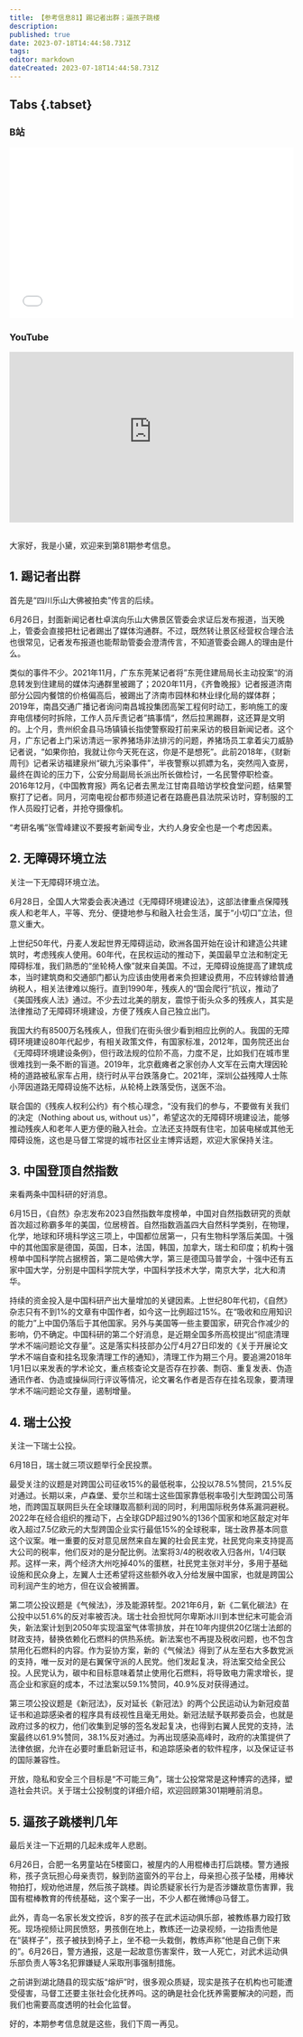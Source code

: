 ```yaml
---
title: 【参考信息81】踢记者出群；逼孩子跳楼
description: 
published: true
date: 2023-07-18T14:44:58.731Z
tags: 
editor: markdown
dateCreated: 2023-07-18T14:44:58.731Z
---
```


## Tabs {.tabset}
### B站
<div style="position: relative; padding: 30% 45%;">
<iframe style="position: absolute; width: 100%; height: 100%; left: 0; top: 0;" src="//player.bilibili.com/player.html?&bvid=BV1eX4y1p7yd&page=1&as_wide=1&high_quality=1&danmaku=1&autoplay=0" scrolling="no" border="0" frameborder="no" framespacing="0" allowfullscreen="true"></iframe>
</div>

### YouTube
<div style="position: relative; padding: 30% 45%;">
<iframe style="position: absolute; top: 0; left: 0; width: 100%; height: 100%;" src="https://www.youtube-nocookie.com/embed/YouTubeVID" title="YouTube video player" frameborder="0" allow="accelerometer; autoplay; clipboard-write; encrypted-media; gyroscope; picture-in-picture" allowfullscreen></iframe>
</div>

## 

大家好，我是小黛，欢迎来到第81期参考信息。

## 1. 踢记者出群

首先是“四川乐山大佛被拍卖”传言的后续。

6月26日，封面新闻记者杜卓滨向乐山大佛景区管委会求证后发布报道，当天晚上，管委会直接把杜记者踢出了媒体沟通群。不过，既然转让景区经营权合理合法也很常见，记者发布报道也能帮助管委会澄清传言，不知道管委会踢人的理由是什么。

类似的事件不少。2021年11月，广东东莞某记者将”东莞住建局局长主动投案“的消息转发到住建局的媒体沟通群里被踢了；2020年11月，《齐鲁晚报》记者报道济南部分公园内餐馆的价格偏高后，被踢出了济南市园林和林业绿化局的媒体群；2019年，南昌交通广播记者询问南昌城投集团高架工程何时动工，影响施工的废弃电信楼何时拆除，工作人员斥责记者”搞事情“，然后拉黑踢群，这还算是文明的。上个月，贵州织金县马场镇镇长指使警察殴打前来采访的极目新闻记者。这个月，广东记者上门采访清远一家养猪场非法排污的问题，养猪场员工拿着尖刀威胁记者说，“如果你拍，我就让你今天死在这，你是不是想死”。此前2018年，《财新周刊》记者采访福建泉州“碳九污染事件”，半夜警察以抓嫖为名，突然闯入查房，最终在舆论的压力下，公安分局副局长派出所长做检讨，一名民警停职检查。2016年12月，《中国教育报》两名记者去黑龙江甘南县暗访学校食堂问题，结果警察打了记者。同月，河南电视台都市频道记者在路鹿邑县法院采访时，穿制服的工作人员殴打记者，并抢夺摄像机。

“考研名嘴”张雪峰建议不要报考新闻专业，大约人身安全也是一个考虑因素。

## 2. 无障碍环境立法

关注一下无障碍环境立法。

6月28日，全国人大常委会表决通过《无障碍环境建设法》，这部法律重点保障残疾人和老年人，平等、充分、便捷地参与和融入社会生活，属于“小切口”立法，但意义重大。

上世纪50年代，丹麦人发起世界无障碍运动，欧洲各国开始在设计和建造公共建筑时，考虑残疾人使用。60年代，在民权运动的推动下，美国最早立法和制定无障碍标准，我们熟悉的“坐轮椅人像”就来自美国。不过，无障碍设施提高了建筑成本，当时建筑商和交通部门都认为应该由使用者来负担建设费用，不应转嫁给普通纳税人，相关法律难以施行。直到1990年，残疾人的“国会爬行”抗议，推动了《美国残疾人法》通过。不少去过北美的朋友，震惊于街头众多的残疾人，其实是法律推动了无障碍环境建设，方便了残疾人自己独立出门。

我国大约有8500万名残疾人，但我们在街头很少看到相应比例的人。我国的无障碍环境建设80年代起步，有相关政策文件，有国家标准，2012年，国务院还出台《无障碍环境建设条例》，但行政法规的位阶不高，力度不足，比如我们在城市里很难找到一条不断的盲道。2019年，北京截瘫者之家创办人文军在云南大理因轮椅的道路被私家车占用，绕行时从平台跌落身亡。2021年，深圳公益残障人士陈小萍因道路无障碍设施不达标，从轮椅上跌落受伤，送医不治。

联合国的《残疾人权利公约》有个核心理念，“没有我们的参与，不要做有关我们的决定（Nothing about us, without us）”，希望这次的无障碍环境建设法，能够推动残疾人和老年人更方便的融入社会。立法还支持既有住宅，加装电梯或其他无障碍设施，这也是马督工常提的城市社区业主博弈话题，欢迎大家保持关注。

## 3. 中国登顶自然指数

来看两条中国科研的好消息。

6月15日，《自然》杂志发布2023自然指数年度榜单，中国对自然指数研究的贡献首次超过称霸多年的美国，位居榜首。自然指数涵盖四大自然科学类别，在物理，化学，地球和环境科学这三项上，中国都位居第一，只有生物科学落后美国。十强中的其他国家是德国，英国，日本，法国，韩国，加拿大，瑞士和印度；机构十强榜单中国科学院占据榜首，第二是哈佛大学，第三是德国马普学会，十强中还有五家中国大学，分别是中国科学院大学，中国科学技术大学，南京大学，北大和清华。

持续的资金投入是中国科研产出大量增加的关键因素。上世纪80年代初，《自然》杂志只有不到1%的文章有中国作者，如今这一比例超过15%。在“吸收和应用知识的能力”上中国仍落后于其他国家。另外与美国等一些主要国家，研究合作减少的影响，仍不确定。中国科研的第二个好消息，是近期全国多所高校提出“彻底清理学术不端问题论文存量”。这是落实科技部办公厅4月27日印发的《关于开展论文学术不端自查和挂名现象清理工作的通知》，清理工作为期三个月。要追溯2018年1月1日以来发表的学术论文，重点核查论文是否存在抄袭、剽窃、重复发表、伪造通讯作者、伪造或操纵同行评议等情况，论文署名作者是否存在挂名现象，要清理学术不端问题论文存量，遏制增量。

## 4. 瑞士公投

关注一下瑞士公投。

6月18日，瑞士就三项议题举行全民投票。

最受关注的议题是对跨国公司征收15%的最低税率，公投以78.5%赞同，21.5%反对通过。长期以来，卢森堡、爱尔兰和瑞士这些国家靠低税率吸引大型跨国公司落地，而跨国互联网巨头在全球赚取高额利润的同时，利用国际税务体系漏洞避税。2022年在经合组织的推动下，占全球GDP超过90%的136个国家和地区敲定对年收入超过7.5亿欧元的大型跨国企业实行最低15%的全球税率，瑞士政界基本同意这个议案。唯一重要的反对意见居然来自左翼的社会民主党，社民党向来支持提高大公司的税率，他们反对的是分配比例。法案将3/4的税收收入归各州，1/4归联邦。这样一来，两个经济大州吃掉40%的蛋糕，社民党主张对半分，多用于基础设施和民众身上，左翼人士还希望将这些额外收入分给发展中国家，也就是跨国公司利润产生的地方，但在议会被搁置。

第二项公投议题是《气候法》，涉及能源转型。2021年6月，新《二氧化碳法》在公投中以51.6%的反对率被否决。瑞士社会担忧阿尔卑斯冰川到本世纪末可能会消失，新法案计划到2050年实现温室气体零排放，并在10年内提供20亿瑞士法郎的财政支持，替换依赖化石燃料的供热系统。新法案也不再提及税收问题，也不包含禁用化石燃料的内容。作为妥协方案，新的《气候法》得到了从左至右大多数党派的支持，唯一反对的是右翼保守派的人民党。他们发起复决，将法案交给全民公投。人民党认为，碳中和目标意味着禁止使用化石燃料，将导致电力需求增长，提高企业和家庭的成本，不过法案以59.1%赞同，40.9%反对获得通过。

第三项公投议题是《新冠法》，反对延长《新冠法》的两个公民运动认为新冠疫苗证书和追踪感染者的程序具有歧视性且毫无用处。新冠法赋予联邦委员会，也就是政府过多的权力，他们收集到足够的签名发起复决，也得到右翼人民党的支持，法案最终以61.9%赞同，38.1%反对通过。为再出现感染高峰时，政府的决策提供了法律依据，允许在必要时重启新冠证书，和追踪感染者的软件程序，以及保证证书的国际兼容性。

开放，隐私和安全三个目标是“不可能三角”，瑞士公投常常是这种博弈的选择，塑造社会共识。关于瑞士公投制度的详细介绍，欢迎回顾第301期睡前消息。

## 5. 逼孩子跳楼判几年

最后关注一下近期的几起未成年人悲剧。

6月26日，合肥一名男童站在5楼窗口，被屋内的人用棍棒击打后跳楼。警方通报称，孩子贪玩担心母亲责罚，躲到防盗窗外的平台上，母亲担心孩子坠楼，用棒状物拍打，规劝他进屋，然后孩子跳楼。舆论质疑家长行为是否涉嫌故意伤害罪，我国有棍棒教育的传统基础，这个案子一出，不少人都在微博@马督工。

此外，青岛一名家长发文控诉，8岁的孩子在武术运动俱乐部，被教练暴力殴打致死。现场视频让网民愤怒，男孩倒在地上，教练还一边录视频，一边指责他是在“装样子”，孩子被扶到椅子上，坐不稳一头栽倒，教练声称“他是自己倒下来的”。6月26日，警方通报，这是一起故意伤害案件，致一人死亡，对武术运动俱乐部负责人等3名犯罪嫌疑人采取刑事强制措施。

之前讲到湖北随县的现实版“熔炉”时，很多观众质疑，现实是孩子在机构也可能遭受侵害，马督工还要主张社会化抚养吗。这的确是社会化抚养需要解决的问题，而我们也需要高度透明的社会化监督。

好的，本期参考信息就是这些，我们下周一再见。

